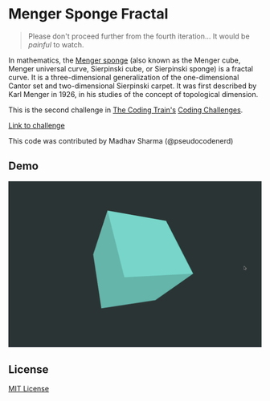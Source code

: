 # Menger Sponge Fractal

> Please don't proceed further from the fourth iteration... It would be *painful* to watch.

In mathematics, the [Menger sponge](https://en.wikipedia.org/wiki/Menger_sponge) (also known as the Menger cube, Menger universal curve, Sierpinski cube, or Sierpinski sponge) is a fractal curve. It is a three-dimensional generalization of the one-dimensional Cantor set and two-dimensional Sierpinski carpet. It was first described by Karl Menger in 1926, in his studies of the concept of topological dimension.

This is the second challenge in [The Coding Train's](https://www.youtube.com/channel/UCvjgXvBlbQiydffZU7m1_aw) [Coding Challenges](https://thecodingtrain.com/CodingChallenges/).

[Link to challenge](https://thecodingtrain.com/CodingChallenges/002-mengersponge.html)

This code was contributed by Madhav Sharma (@pseudocodenerd)

## Demo

![Demo GIF](demo.gif)

## License
[MIT License](../LICENSE)

